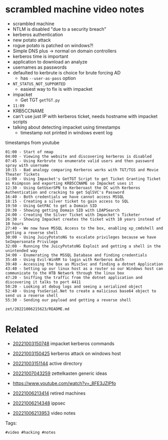 # scrambled machine video notes

- scrambled machine
- NTLM is disabled "due to a security breach"
- kerberos authentication
- new potato attack
- rogue potato is patched on windows?!
- Simple DNS plus -> normal on domain controllers
- kerberos time is important
- application to download an analyze
- usernames as passwords
- defaulted to kerbrute is choice for brute forcing AD
    - has `--user-as-pass` option
- `NT_STATUS_NOT_SUPPORTED`
    - easiest way to fix is with impacket
- impacket
    - Get TGT `getTGT.py`
- `11:09`
- KRB5CCNAME
- can't use just IP with kerberos ticket, needs hostname with impacket scripts
- talking about detecting impacket using timestamps
    - timestamp not printed in windows event log

timestamps from youtube
```
01:00 - Start of nmap
04:00 - Viewing the website and discovering kerberos is disabled
07:45 - Using Kerbrute to enumerate valid users and then password spray with username
10:15 - Bad analogy comparing Kerberos works with TGT/TGS and Movie Theater Tickets
11:00 - Using Impacket's GetTGT Script to get Ticket Granting Ticket as Ksimpson and exporting KRB5CCNAME so Impacket uses it
12:30 - Using GetUserSPN to Kerberoast the DC with Kerberos Authentication and cracking to get SqlSVC's Password
16:40 - Both credentials we have cannot access MSSQL
18:15 - Creating a silver ticket to gain access to SQL
19:50 - Using GetPAC to get a Domain SID
20:30 - Showing getting Domain SID with LDAPSearch
24:00 - Creating the Silver Ticket with Impacket's Ticketer
26:30 - Showing Impacket creates the ticket with 10 years instead of 10 hours
27:40 - We now have MSSQL Access to the box, enabling xp_cmdshell and getting a reverse shell
30:00 - Using JuicyPotatoNG to escalate privileges because we have SeImpersonate Privilege
32:00 - Running the JuicyPotatoNG Exploit and getting a shell in the unintended way
34:00 - Enumerating the MSSQL Database and finding credentials
35:40 - Using Evil-WinRM to login with Kerberos Auth
39:40 - Accessing the box as MiscSvc and finding a dotnet Application 
43:40 - Setting up our linux host as a router so our Windows host can communicate to the HTB Network through the linux box
47:20 - Sniffing the traffic from the dotnet application and discovering it talks to port 4411
50:20 - Looking at debug logs and seeing a serialized object
52:40 - Using YsoSerial.Net to create a malicious base64 object to send us a reverse shell
55:30 - Sending our payload and getting a reverse shell
```

` zet/20221006215623/README.md `

# Related

- [20221003150748](/zet/20221003150748/README.md) impacket kerberos commands

- [20221003150425](/zet/20221003150425/README.md) kerberos attack on windows host

- [20221003151144](/zet/20221003151144/README.md) active directory 

- [20221007043259](/zet/20221007043259/README.md) zettelkasten generic ideas
- https://www.youtube.com/watch?v=_8FE3JZIPfo
- [20221006213414](/zet/20221006213414/README.md) retired machines
- [20221006214348](/zet/20221006214348/README.md) ippsec
- [20221006213953](/zet/20221006213953/README.md) video notes

Tags:

    #video #hacking #notes 
